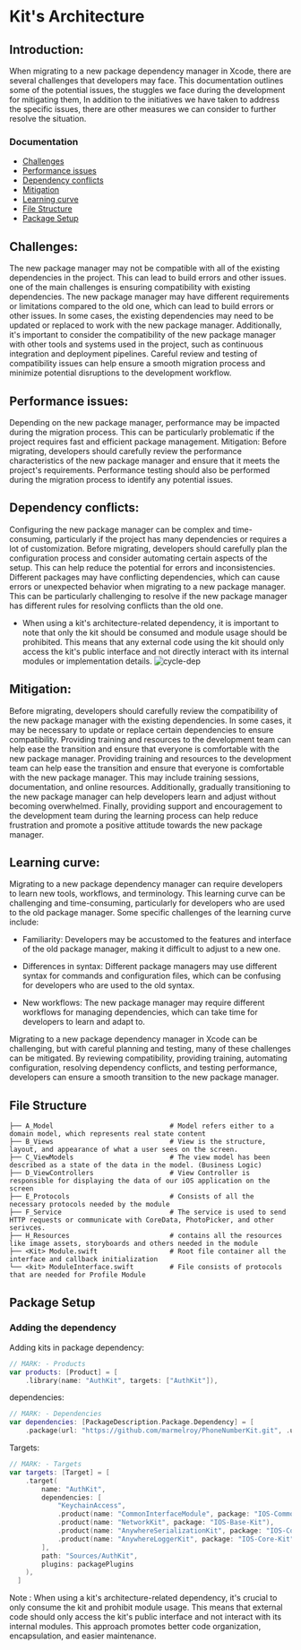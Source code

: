# Kit's Architecture 
## Introduction: 
  
   When migrating to a new package dependency manager in Xcode, there are several challenges that developers may face. This documentation          outlines some of the potential issues, the stuggles we face during the development for mitigating them, In addition to the initiatives we        have taken to address the specific issues, there are other measures we can consider to further resolve the situation.
   
### Documentation

- [Challenges](#Challenges)
- [Performance issues](#Performance-issues)
- [Dependency conflicts](#Dependency-conflicts)
- [Mitigation](#Mitigation)
- [Learning curve](#Learning-curve)
- [File Structure](#File-Structure)
- [Package Setup](#Package-Setup)


## Challenges:

  The new package manager may not be compatible with all of the existing dependencies in the project. This can lead to build errors and           other issues. one of the main challenges is ensuring compatibility with existing dependencies. The new package manager may have different       requirements or limitations compared to the old one, which can lead to build errors or other issues. In some cases, the existing                 dependencies may need to be updated or replaced to work with the new package manager. Additionally, it's important to consider the               compatibility of the new package manager with other tools and systems used in the project, such as continuous integration and  deployment       pipelines. Careful review and testing of compatibility issues can help ensure a smooth migration process and minimize potential disruptions     to the development workflow.
    
## Performance issues:

  Depending on the new package manager, performance may be impacted during the migration process. This can be particularly problematic if the     project requires fast and efficient package management.
  Mitigation: Before migrating, developers should carefully review the performance characteristics of the new package manager and ensure that     it meets the project's requirements. Performance testing should also be performed during the migration process to identify any potential         issues.
        
## Dependency conflicts: 

  Configuring the new package manager can be complex and time-consuming, particularly if the project has many dependencies or requires a lot       of customization. Before migrating, developers should carefully plan the configuration process and consider automating certain aspects of       the setup. This can help reduce the potential for errors and inconsistencies. Different packages may have conflicting dependencies, which       can cause errors or unexpected behavior when migrating to a new package manager. This can be particularly challenging to resolve if the new     package manager has different rules for resolving conflicts than the old one.

   - When using a kit's architecture-related dependency, it is important to note that only the kit should be consumed and module usage should        be prohibited. This means that any external code using the kit should only access the kit's public interface and not directly interact          with its internal modules or implementation details.
     ![cycle-dep](https://user-images.githubusercontent.com/114584154/220047378-72df81e2-7c6d-4904-885f-864ecc1f1611.png)
    
## Mitigation: 

  Before migrating, developers should carefully review the compatibility of the new package manager with the existing dependencies. In             some cases, it may be necessary to update or replace certain dependencies to ensure compatibility. Providing training and resources to the       development team can help ease the transition and ensure that everyone is comfortable with the new package manager.
  Providing training and resources to the development team can help ease the transition and ensure that everyone is comfortable with the new       package manager. This may include training sessions, documentation, and online resources. Additionally, gradually transitioning to the new       package manager can help developers learn and adjust without becoming overwhelmed. Finally, providing support and encouragement to the           development team during the learning process can help reduce frustration and promote a positive attitude towards the new package manager.

## Learning curve: 

  Migrating to a new package dependency manager can require developers to learn new tools, workflows, and terminology. This learning curve         can be challenging and time-consuming, particularly for developers who are used to the old package manager. Some specific challenges of the     learning curve include:

   - Familiarity: Developers may be accustomed to the features and interface of the old package manager, making it difficult to adjust to a         new one.

   - Differences in syntax: Different package managers may use different syntax for commands and configuration files, which can be confusing         for developers who are used to the old syntax.

   - New workflows: The new package manager may require different workflows for managing dependencies, which can take time for developers to         learn and adapt to.

   Migrating to a new package dependency manager in Xcode can be challenging, but with careful planning and testing, many of these challenges      can be mitigated. By reviewing compatibility, providing training, automating configuration, resolving dependency conflicts, and testing          performance, developers can ensure a smooth transition to the new package manager.

## File Structure

    ├── A_Model                             # Model refers either to a domain model, which represents real state content
    ├── B_Views                             # View is the structure, layout, and appearance of what a user sees on the screen.
    ├── C_ViewModels                        # The view model has been described as a state of the data in the model. (Business Logic)
    ├── D_ViewControllers                   # View Controller is responsible for displaying the data of our iOS application on the screen
    ├── E_Protocols                         # Consists of all the necessary protocols needed by the module
    ├── F_Service                           # The service is used to send HTTP requests or communicate with CoreData, PhotoPicker, and other serivces.
    ├── H_Resources                         # contains all the resources like image assets, storyboards and others needed in the module
    ├── <Kit> Module.swift                  # Root file container all the interface and callback initialization
    └── <kit> ModuleInterface.swift         # File consists of protocols that are needed for Profile Module

## Package Setup

### Adding the dependency

Adding kits in package dependency:
``` swift
// MARK: - Products 
var products: [Product] = [
    .library(name: "AuthKit", targets: ["AuthKit"]),
```
dependencies:
``` swift 
// MARK: - Dependencies
var dependencies: [PackageDescription.Package.Dependency] = [
    .package(url: "https://github.com/marmelroy/PhoneNumberKit.git", .upToNextMajor(from: .init(3, 3, 3))),
```
Targets:
``` swift 
// MARK: - Targets
var targets: [Target] = [
    .target(
        name: "AuthKit",
        dependencies: [
            "KeychainAccess",
            .product(name: "CommonInterfaceModule", package: "IOS-Common-Interface"),
            .product(name: "NetworkKit", package: "IOS-Base-Kit"),
            .product(name: "AnywhereSerializationKit", package: "IOS-Core-Kit"),
            .product(name: "AnywhereLoggerKit", package: "IOS-Core-Kit")
        ],
        path: "Sources/AuthKit",
        plugins: packagePlugins
    ),
  ]
```
Note : When using a kit's architecture-related dependency, it's crucial to only consume the kit and prohibit module usage. This means that external code should only access the kit's public interface and not interact with its internal modules. This approach promotes better code organization, encapsulation, and easier maintenance.
